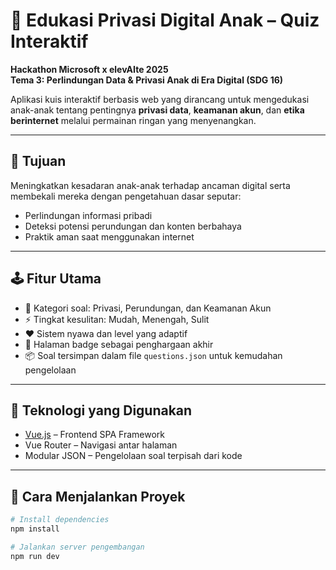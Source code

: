# 🧠 Edukasi Privasi Digital Anak – Quiz Interaktif  
**Hackathon Microsoft x elevAIte 2025**  
**Tema 3: Perlindungan Data & Privasi Anak di Era Digital (SDG 16)**

Aplikasi kuis interaktif berbasis web yang dirancang untuk mengedukasi anak-anak tentang pentingnya **privasi data**, **keamanan akun**, dan **etika berinternet** melalui permainan ringan yang menyenangkan.

---

## 🎯 Tujuan

Meningkatkan kesadaran anak-anak terhadap ancaman digital serta membekali mereka dengan pengetahuan dasar seputar:

- Perlindungan informasi pribadi
- Deteksi potensi perundungan dan konten berbahaya
- Praktik aman saat menggunakan internet

---

## 🕹️ Fitur Utama

- 🔐 Kategori soal: Privasi, Perundungan, dan Keamanan Akun  
- ⚡ Tingkat kesulitan: Mudah, Menengah, Sulit  
- ❤️ Sistem nyawa dan level yang adaptif  
- 🏅 Halaman badge sebagai penghargaan akhir  
- 📦 Soal tersimpan dalam file `questions.json` untuk kemudahan pengelolaan

---

## 🧩 Teknologi yang Digunakan

- [Vue.js](https://vuejs.org) – Frontend SPA Framework
- Vue Router – Navigasi antar halaman
- Modular JSON – Pengelolaan soal terpisah dari kode

---

## 🚀 Cara Menjalankan Proyek

```bash
# Install dependencies
npm install

# Jalankan server pengembangan
npm run dev
